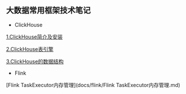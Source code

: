 ## 大数据常用框架技术笔记

- ClickHouse

[1.ClickHouse简介及安装](docs/clickhouse/ClickHouse.md)

[2.ClickHouse表引擎](docs/clickhouse/tableEngine.md)

[3.ClickHouse的数据结构](docs/clickhouse/ClickHouse数据结构.md)

- Flink

[Flink TaskExecutor内存管理](docs/flink/Flink TaskExecutor内存管理.md)